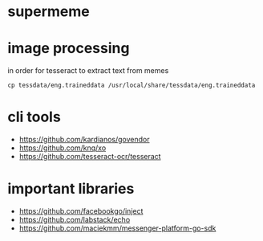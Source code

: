 # supermeme

image processing
=============
in order for tesseract to extract text from memes
~~~
cp tessdata/eng.traineddata /usr/local/share/tessdata/eng.traineddata
~~~


cli tools
=============
- https://github.com/kardianos/govendor
- https://github.com/knq/xo
- https://github.com/tesseract-ocr/tesseract

important libraries
=============
- https://github.com/facebookgo/inject
- https://github.com/labstack/echo
- https://github.com/maciekmm/messenger-platform-go-sdk

